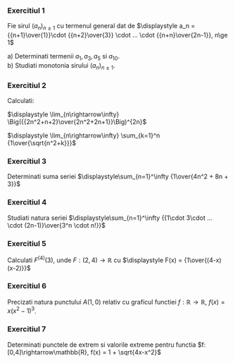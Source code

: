 ### Exercitiul 1

Fie sirul $(a_n)_{n\ge 1}$ cu termenul general dat de $\displaystyle a_n = {{n+1}\over{1}}\cdot {{n+2}\over{3}} \cdot ... \cdot {{n+n}\over{2n-1}}, n\ge 1$

a) Determinati termenii $a_1, a_3, a_5$ si $a_{10}$.<br>
b) Studiati monotonia sirului $(a_n)_{n\ge 1}$.

### Exercitiul 2

Calculati:

$\displaystyle \lim_{n\rightarrow\infty} \Big({{2n^2+n+2}\over{2n^2+2n+1}}\Big)^{2n}$

$\displaystyle \lim_{n\rightarrow\infty} \sum_{k=1}^n {1\over{\sqrt{n^2+k}}}$   

### Exercitiul 3
Determinati suma seriei $\displaystyle\sum_{n=1}^\infty {1\over{4n^2 + 8n + 3}}$

### Exercitiul 4
Studiati natura seriei $\displaystyle\sum_{n=1}^\infty {{1\cdot 3\cdot ... \cdot (2n-1)}\over{3^n \cdot n!}}$

### Exercitiul 5
Calculati $F^{(4)}(3)$, unde $F:(2,4)\rightarrow\mathbb{R}$ cu $\displaystyle F(x) = {1\over{(4-x)(x-2)}}$

### Exercitiul 6
Precizati natura punctului $A(1,0)$ relativ cu graficul functiei $f:\mathbb{R}\rightarrow\mathbb{R}$, $f(x) = x(x^2-1)^3$.

### Exercitiul 7
Determinati punctele de extrem si valorile extreme pentru functia $f:[0,4]\rightarrow\mathbb{R}, f(x) = 1 + \sqrt{4x-x^2}$